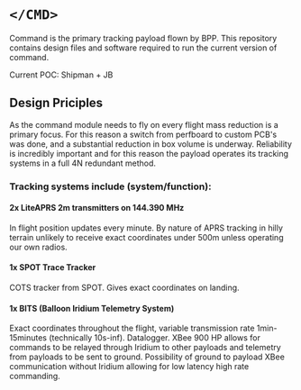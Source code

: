 # ```</CMD>```

Command is the primary tracking payload flown by BPP. This repository contains design files and software required to run the current version of command.

Current POC:
Shipman + JB

 ## Design Priciples
As the command module needs to fly on every flight mass reduction is a primary focus. For this reason a switch from perfboard to custom PCB's was done, and a substantial reduction in box volume is underway. Reliability is incredibly important and for this reason the payload operates its tracking systems in a full 4N redundant method.
### Tracking systems include (system/function):
#### 2x LiteAPRS 2m transmitters on 144.390 MHz
In flight position updates every minute. By nature of APRS tracking in hilly terrain unlikely to receive exact coordinates under 500m unless operating our own radios.
#### 1x SPOT Trace Tracker
COTS tracker from SPOT. Gives exact coordinates on landing.
#### 1x BITS (Balloon Iridium Telemetry System)
Exact coordinates throughout the flight, variable transmission rate 1min-15minutes (technically 10s-inf). Datalogger. XBee 900 HP allows for commands to be relayed through Iridium to other payloads and telemetry from payloads to be sent to ground. Possibility of ground to payload XBee communication without Iridium allowing for low latency high rate commanding.
